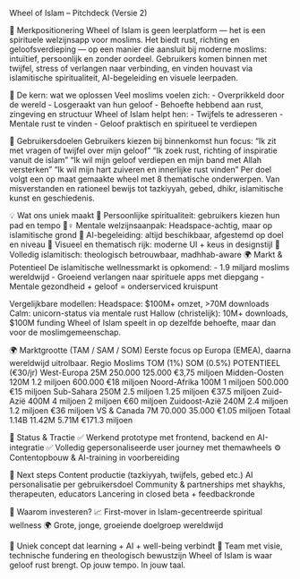 Wheel of Islam – Pitchdeck (Versie 2)

🧭 Merkpositionering
Wheel of Islam is geen leerplatform — het is een spirituele welzijnsapp voor moslims.
Het biedt rust, richting en geloofsverdieping — op een manier die aansluit bij moderne moslims:
intuïtief, persoonlijk en zonder oordeel. Gebruikers komen binnen met twijfel, stress of verlangen naar
verbinding, en vinden houvast via islamitische spiritualiteit, AI-begeleiding en visuele leerpaden.

🎯 De kern: wat we oplossen
Veel moslims voelen zich: - Overprikkeld door de wereld - Losgeraakt van hun geloof - Behoefte
hebbend aan rust, zingeving en structuur
Wheel of Islam helpt hen: - Twijfels te adresseren - Mentale rust te vinden - Geloof praktisch en
spiritueel te verdiepen

🧠 Gebruikersdoelen
Gebruikers kiezen bij binnenkomst hun focus:
“Ik zit met vragen of twijfel over mijn geloof”
“Ik zoek rust, richting of inspiratie vanuit de islam”
“Ik wil mijn geloof verdiepen en mijn band met Allah versterken”
“Ik wil mijn hart zuiveren en innerlijke rust vinden”
Per doel volgt een op maat gemaakte wheel met 8 thematische onderwerpen. Van misverstanden en
rationeel bewijs tot tazkiyyah, gebed, dhikr, islamitische kunst en geschiedenis.

💡 Wat ons uniek maakt
🔁 Persoonlijke spiritualiteit: gebruikers kiezen hun pad en tempo
🧘♀️ Mentale welzijnsaanpak: Headspace-achtig, maar op islamitische grond
🤖 AI-begeleiding: altijd beschikbaar, afgestemd op doel en niveau
🎨 Visueel en thematisch rijk: moderne UI + keus in designstijl
🕌 Volledig islamitisch: theologisch betrouwbaar, madhhab-aware
🌍 Markt & Potentieel
De islamitische wellnessmarkt is opkomend: - 1.9 miljard moslims wereldwijd - Groeiend verlangen naar
spirituele apps met diepgang - Mentale gezondheid + geloof = onderserviced kruispunt

Vergelijkbare modellen:
Headspace: $100M+ omzet, >70M downloads
Calm: unicorn-status via mentale rust
Hallow (christelijk): 10M+ downloads, $100M funding
Wheel of Islam speelt in op dezelfde behoefte, maar dan voor de moslimgemeenschap.

🌍 Marktgrootte (TAM / SAM / SOM)
Eerste focus op Europa (EMEA), daarna wereldwijd uitrolbaar.
Regio Moslims TOM (1%) SOM (0.5%) POTENTIEEL (€30/jr)
West-Europa 25M 250.000 125.000 €3,75 miljoen
Midden-Oosten 120M 1.2 miljoen 600.000 €18 miljoen
Noord-Afrika 100M 1 miljoen 500.000 €15 miljoen
Sub-Sahara 250M 2.5 miljoen 1.25 miljoen €37.5 miljoen
Zuid-Azië 400M 4 miljoen 2 miljoen €60 miljoen
Zuidoost-Azië 240M 2.4 miljoen 1.2 miljoen €36 miljoen
VS & Canada 7M 70.000 35.000 €1.05 miljoen
Totaal 1.14B 11.42M 5.71M €171.3 miljoen

🧪 Status & Tractie
✅ Werkend prototype met frontend, backend en AI-integratie
✅ Volledig gepersonaliseerde user journey met themawheels
⚙️ Contentopbouw & AI-training in voorbereiding

🚀 Next steps
Content productie (tazkiyyah, twijfels, gebed etc.)
AI personalisatie per gebruikersdoel
Community & partnerships met shaykhs, therapeuten, educators
Lancering in closed beta + feedbackronde

🤝 Waarom investeren?
📈 First-mover in Islam-gecentreerde spiritual wellness
🌍 Grote, jonge, groeiende doelgroep wereldwijd

🧩 Uniek concept dat learning + AI + well-being verbindt
🔐 Team met visie, technische fundering en theologisch bewustzijn
Wheel of Islam is waar geloof rust brengt. Op jouw tempo. In jouw taal.
